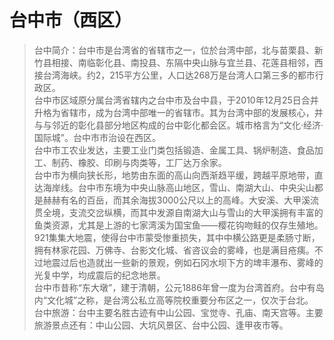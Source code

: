 # 台中市（西区）
> 台中简介：台中市是台湾省的省辖市之一，位於台湾中部，北与苗栗县、新竹县相接、南临彰化县、南投县、东隔中央山脉与宜兰县、花莲县相邻，西接台湾海峡。约2，215平方公里，人口达268万是台湾人口第三多的都市行政区。  
> 台中市区域原分属台湾省辖内之台中市及台中县，于2010年12月25日合并升格为省辖市，成为台湾中部唯一的省辖市。其为台湾中部的发展核心，并与与邻近的彰化县部分地区构成的台中彰化都会区。城市格言为“文化‧经济‧国际城”。台中市市治设在西区。  
> 台中市工农业发达，主要工业门类包括锻造、金属工具、锅炉制造、食品加工、制药、橡胶、印刷与肉类等，工厂达万余家。  
> 台中市为横向狭长形，地势由东面的高山向西渐趋平缓，跨越平原地带，直达海岸线。台中市东境为中央山脉高山地区，雪山、南湖大山、中央尖山都是赫赫有名的百岳，而其余海拔3000公尺以上的高峰。大安溪、大甲溪流贯全境，支流交岔纵横，而其中发源自南湖大山与雪山的大甲溪拥有丰富的鱼类资源，尤其是上游的七家湾溪为国宝鱼——樱花钩吻鲑的仅存生殖地。  
> 921集集大地震，使得台中市蒙受惨重损失，其中中横公路更是柔肠寸断，拥有林家花园、万佛寺、台影文化城、省咨议会的雾峰，也是满目疮痍。不过地震过后也造就出一些新的景观，例如石冈水坝下方的埤丰瀑布、雾峰的光复中学，均成震后的纪念地景。  
> 台中市昔称“东大墩”，建于清朝，公元1886年曾一度为台湾首府。台中有岛内“文化城”之称，是台湾公私立高等院校重要分布区之一，仅次于台北。
> 台中旅游：台中主要名胜古迹有中山公园、宝觉寺、孔庙、南天宫等。主要旅游景点还有：中山公园、大坑风景区、台中公园、逢甲夜市等。